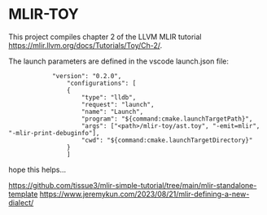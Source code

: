 # MLIR-TOY
    
This project compiles chapter 2 of the LLVM MLIR tutorial https://mlir.llvm.org/docs/Tutorials/Toy/Ch-2/.

The launch parameters are defined in the vscode launch.json file: 

 
                "version": "0.2.0",
                    "configurations": [
                    {
                        "type": "lldb",
                        "request": "launch",
                        "name": "Launch",
                        "program": "${command:cmake.launchTargetPath}",
                        "args": ["<path>/mlir-toy/ast.toy", "-emit=mlir", "-mlir-print-debuginfo"],
                        "cwd": "${command:cmake.launchTargetDirectory}"
                    } 
                    ] 

hope this helps...

https://github.com/tissue3/mlir-simple-tutorial/tree/main/mlir-standalone-template
https://www.jeremykun.com/2023/08/21/mlir-defining-a-new-dialect/
    
